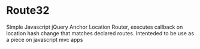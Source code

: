 Route32
=======

Simple Javascript jQuery Anchor Location Router, executes callback on location hash change that matches declared routes. Intenteded to be use as a piece on javascript mvc apps